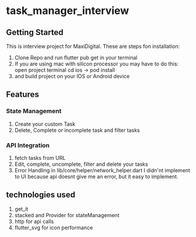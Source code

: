 # task_manager_interview


## Getting Started

This is interview project for MaxiDigital. These are steps fon installation:
1. Clone Repo and run flutter pub get in your terminal
2. If you are using mac with silicon processor you may have to do this: open project terminal cd ios -> pod install
3. and build project on your IOS or Android device 


## Features

### State Management
1. Create your custom Task
2. Delete, Complete or incomplete task and filter tasks

### API Integration
1. fetch tasks from URL
2. Edit, complete, uncomplete, filter and delete your tasks
3. Error Handling in lib/core/helper/network_helper.dart I didn'nt implement to UI because api doesnt give me an error, but it easy to implement. 

## technologies used
1. get_it 
2. stacked and Provider for stateManagement
3. http for api calls
4. flutter_svg for icon performance







<!-- - [Lab: Write your first Flutter app](https://docs.flutter.dev/get-started/codelab)
- [Cookbook: Useful Flutter samples](https://docs.flutter.dev/cookbook)

For help getting started with Flutter development, view the
[online documentation](https://docs.flutter.dev/), which offers tutorials,
samples, guidance on mobile development, and a full API reference. -->
